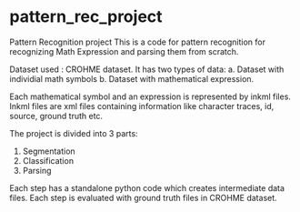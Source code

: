 # pattern_rec_project
Pattern Recognition project
This is a code for pattern recognition for recognizing Math Expression and parsing them from scratch.

Dataset used : 
CROHME dataset.
It has two types of data:
a. Dataset with individial math symbols
b. Dataset with mathematical expression.

Each mathematical symbol and an expression is represented by inkml files. Inkml files are xml files containing information like character traces, id, source, ground 
truth etc. 

The project is divided into 3 parts:

1. Segmentation
2. Classification
3. Parsing

Each step has a standalone python code which creates intermediate data files. Each step is evaluated with ground truth files in CROHME dataset.

